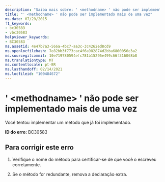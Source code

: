```yaml
---
description: "Saiba mais sobre: ' <methodname> ' não pode ser implementado mais de uma vez"
title: "' <methodname> ' não pode ser implementado mais de uma vez"
ms.date: 07/20/2015
f1_keywords:
- bc30583
- vbc30583
helpviewer_keywords:
- BC30583
ms.assetid: 4e47b7a3-566a-4bc7-aa3c-3c4262ed8cd9
ms.openlocfilehash: 7e82bb3f773cac4f6a982874d2bba6800056e3a2
ms.sourcegitcommit: 10e719780594efc781b15295e499c66f316068b8
ms.translationtype: MT
ms.contentlocale: pt-BR
ms.lasthandoff: 02/14/2021
ms.locfileid: "100484672"
---
```

# <a name="methodname-cannot-be-implemented-more-than-once"></a>' \<methodname> ' não pode ser implementado mais de uma vez

Você tentou implementar um método que já foi implementado.  
  
 **ID do erro:** BC30583  
  
## <a name="to-correct-this-error"></a>Para corrigir este erro  
  
1. Verifique o nome do método para certificar-se de que você o escreveu corretamente.  
  
2. Se o método for redundante, remova a declaração extra.
